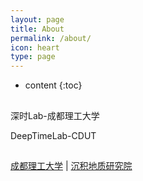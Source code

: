 ```yaml
---
layout: page
title: About
permalink: /about/
icon: heart
type: page
---
```


* content
{:toc}

## 

深时Lab-成都理工大学

DeepTimeLab-CDUT





## 

[成都理工大学](http://www.cdut.edu.cn/) \| [沉积地质研究院](http://www.cjdzyjy.cdut.edu.cn/info/1248/2436.htm) 


